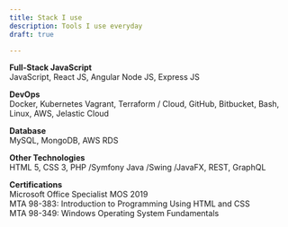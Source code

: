 ```yaml
---
title: Stack I use
description: Tools I use everyday
draft: true

---
```

**Full-Stack JavaScript**  
JavaScript, React JS, Angular
Node JS, Express JS  

**DevOps**  
Docker, Kubernetes
Vagrant, Terraform / Cloud,
GitHub, Bitbucket, Bash, Linux,
AWS, Jelastic Cloud  

**Database**  
MySQL, MongoDB, AWS RDS  

**Other Technologies**  
HTML 5, CSS 3, PHP /Symfony
Java /Swing /JavaFX, REST,
GraphQL

**Certifications**  
Microsoft Office Specialist MOS 2019  
MTA 98-383: Introduction to Programming Using HTML and CSS  
MTA 98-349: Windows Operating System Fundamentals